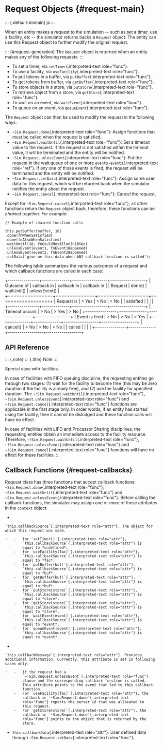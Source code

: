Request Objects {#request-main}
===============

::: {.default-domain}
js
:::

When an entity makes a request to the simulation \-- such as set a
timer, use a facility, etc \-- the simulator returns backs a `Request`
object. The entity can use this Request object to further modify the
original request.

::: {#request-generation}
The `Request` object is returned when an entity makes any of the
following requests:
:::

-   To set a timer, via `setTimer`{.interpreted-text role="func"}.
-   To use a facility, via `useFacility`{.interpreted-text role="func"}.
-   To put tokens in a buffer, via `putBuffer`{.interpreted-text
    role="func"}.
-   To get tokens from buffer, via `getBuffer`{.interpreted-text
    role="func"}.
-   To store objects in a store, via `putStore`{.interpreted-text
    role="func"}.
-   To retrieve object from a store, via `getStore`{.interpreted-text
    role="func"}.
-   To wait on an event, via `waitEvent`{.interpreted-text role="func"}.
-   To queue on an event, via `queueEvent`{.interpreted-text
    role="func"}.

The `Request` object can then be used to modify the request in the
following ways:

-   `~Sim.Request.done`{.interpreted-text role="func"}: Assign functions
    that must be called when the request is satisfied.
-   `~Sim.Request.waitUntil`{.interpreted-text role="func"}: Set a
    timeout value to the request. If the request is not satisfied within
    the timeout value, it will be terminated and the entity will be
    notified.
-   `~Sim.Request.unlessEvent`{.interpreted-text role="func"}: Put the
    request in the wait queue of one or more
    `events-events`{.interpreted-text role="ref"}. If any one of those
    events is fired, the request will be terminated and the entity will
    be notified.
-   `~Sim.Request.setData`{.interpreted-text role="func"}: Assign some
    user data for this request, which will be returned back when the
    simulator notifies the entity about the request.
-   `~Sim.Request.cancel`{.interpreted-text role="func"}: Cancel the
    request.

Except for `~Sim.Request.cancel`{.interpreted-text role="func"}, all
other functions return the `Request` object back, therefore, these
functions can be *chained* together. For example:

``` {.js}
// Example of chained function calls

this.putBuffer(buffer, 10)
.done(fnWhenSatisfied)
.done(fnAlsoWhenSatisfied)
.waitUntil(10, fnCouldNotAllocIn10Sec)
.unlessEvent(event1, fnEvent1Happened)
.unlessEvent(event2, fnEvent2Happened)
.setData('give me this data when ANY callback function is called');
```

The following table summarizes the various outcomes of a request and
which callback functions are called in each case:

+----------------+--------------+------------------+------------------+
| Outcome of     | callback in  | callback in      | callback in      |
| Request        | done()       | waitUntil()      | unlessEvent()    |
+================+==============+==================+==================+
| Request is     | > Yes        | > No             | > No             |
| satisfied      |              |                  |                  |
+----------------+--------------+------------------+------------------+
| Timeout occurs | > No         | > Yes            | > No             |
+----------------+--------------+------------------+------------------+
| Event is fired | > No         | > No             | > Yes            |
+----------------+--------------+------------------+------------------+
| cancel()       | > No         | > No             | > No             |
| called         |              |                  |                  |
+----------------+--------------+------------------+------------------+

API Reference
-------------

::: {.note}
::: {.title}
Note
:::

Special case with facilities.

In case of facilities with FIFO queuing discipline, the requesting
entities go through two stages: (1) wait for the facility to become free
(this may be zero duration if the facility is already free), and (2) use
the facility for specified duration. The
`~!Sim.Request.waitUntil`{.interpreted-text role="func"},
`~!Sim.Request.unlessEvent`{.interpreted-text role="func"} and
`~!Sim.Request.cancel`{.interpreted-text role="func"} functions are
applicable in the first stage only. In order words, if an entity has
started using the facility, then it cannot be dislodged and these
function calls will have no effect.

In case of facilities with LIFO and Processor Sharing disciplines, the
requesting entities obtain an immediate access to the facility resource.
Therefore, `~!Sim.Request.waitUntil`{.interpreted-text role="func"},
`~!Sim.Request.unlessEvent`{.interpreted-text role="func"} and
`~!Sim.Request.cancel`{.interpreted-text role="func"} functions will
have no effect for these facilities.
:::

Callback Functions {#request-callbacks}
------------------

Request class has three functions that accept callback functions:
`~Sim.Request.done`{.interpreted-text role="func"},
`~Sim.Request.waitUntil`{.interpreted-text role="func"} and
`~Sim.Request.unlessEvent`{.interpreted-text role="func"}. Before
calling the callback functions, the simulator may assign one or more of
these attributes in the `context` object:

-   

    `this.callbackSource`{.interpreted-text role="attr"}. The object for which this request was made.

    :   -   for `setTimer()`{.interpreted-text role="attr"},
            `this.callbackSource`{.interpreted-text role="attr"} is
            equal to *undefined*.
        -   for `useFacility(fac)`{.interpreted-text role="attr"},
            `this.callbackSource`{.interpreted-text role="attr"} is
            equal to *fac*.
        -   for `putBuffer(buf)`{.interpreted-text role="attr"},
            `this.callbackSource`{.interpreted-text role="attr"} is
            equal to *buf*.
        -   for `getBuffer(buf)`{.interpreted-text role="attr"},
            `this.callbackSource`{.interpreted-text role="attr"} is
            equal to *buf*.
        -   for `putStore(store)`{.interpreted-text role="attr"},
            `this.callbackSource`{.interpreted-text role="attr"} is
            equal to *store*.
        -   for `getStore(store)`{.interpreted-text role="attr"},
            `this.callbackSource`{.interpreted-text role="attr"} is
            equal to *store*.
        -   for `waitEvent(event)`{.interpreted-text role="attr"},
            `this.callbackSource`{.interpreted-text role="attr"} is
            equal to *event*.
        -   for `queueEvent(event)`{.interpreted-text role="attr"},
            `this.callbackSource`{.interpreted-text role="attr"} is
            equal to *event*.

-   

    `this.callbackMessage`{.interpreted-text role="attr"}. Provides additional information. Currently, this attribute is set in following cases only:

    :   -   If the request had a
            `~!Sim.Request.unlessEvent`{.interpreted-text role="func"}
            clause and the corresponding callback function is called.
            This attribute points to the event that led to this callback
            function.
        -   For `useFacility(fac)`{.interpreted-text role="attr"}, the
            callback in `~Sim.Request.done`{.interpreted-text
            role="func"} reports the server id that was allocated to
            this request.
        -   For `getStore(store)`{.interpreted-text role="attr"}, the
            callback in `~Sim.Request.done`{.interpreted-text
            role="func"} points to the object that is returned by the
            store.

-   `this.callbackData`{.interpreted-text role="attr"}. User defined
    data through `~Sim.Request.setData`{.interpreted-text role="func"}.
